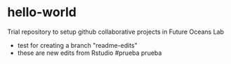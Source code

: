 # hello-world
Trial repository to setup github collaborative projects in Future Oceans Lab
- test for creating a branch "readme-edits"
- these are new edits from Rstudio
#prueba prueba

 